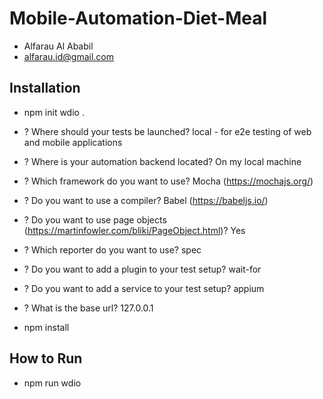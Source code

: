 # Mobile-Automation-Diet-Meal
- Alfarau Al Ababil
- alfarau.id@gmail.com

## Installation
- npm init wdio .

- ? Where should your tests be launched? local - for e2e testing of web and mobile applications
- ? Where is your automation backend located? On my local machine
- ? Which framework do you want to use? Mocha (https://mochajs.org/)
- ? Do you want to use a compiler? Babel (https://babeljs.io/)
- ? Do you want to use page objects (https://martinfowler.com/bliki/PageObject.html)? Yes
- ? Which reporter do you want to use? spec
- ? Do you want to add a plugin to your test setup? wait-for
- ? Do you want to add a service to your test setup? appium
- ? What is the base url? 127.0.0.1

- npm install

## How to Run
- npm run wdio